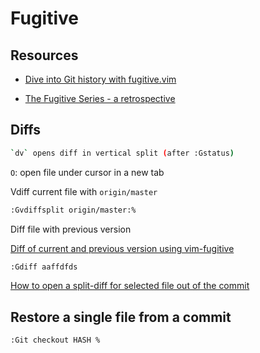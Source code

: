 # Fugitive

Resources
---

- [Dive into Git history with fugitive.vim](https://advancedweb.hu/dive-into-git-history-with-fugitive-vim/)

- [The Fugitive Series - a retrospective](http://vimcasts.org/blog/2011/05/the-fugitive-series/)


Diffs
---

```bash
`dv` opens diff in vertical split (after :Gstatus)
```

`O`: open file under cursor in a new tab

Vdiff current file with `origin/master`

```bash
:Gvdiffsplit origin/master:%
```

Diff file with previous version

[Diff of current and previous version using vim-fugitive](https://stackoverflow.com/questions/16802629/diff-of-current-and-previous-version-using-vim-fugitive)

```bash
:Gdiff aaffdfds
```

[How to open a split-diff for selected file out of the commit](https://vi.stackexchange.com/questions/16422/how-to-open-a-split-diff-for-selected-file-out-of-the-commit)


Restore a single file from a commit
---

```
:Git checkout HASH %
```
